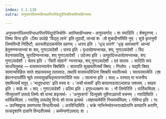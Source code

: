 ```yaml
---
index: 3.1.138
sutra: अनुपसर्गाल्लिम्पविन्दधारिपारिवेद्युदेजिचेतिसातिसाहिभ्यश्च

---
```

_अनुपसर्गाल्लिम्पविन्दधारिपारिवेद्युदेजिचेति- सातिसाहिभ्यश्च_ - अनुपसर्गात् । शः स्यादिति । शेषपूरणम् । लिम्पः विन्द इति ।लिप उपदेहे 'विद्लृ लाभे' इति तुदादौ, ताभ्यां शः ।शे मुचादीना॑मिति नुम् । सूत्रे कृतनुमौ लिम्पविन्दौ निर्दिष्टौ, अतस्तौदादकयोरेव ग्रहणम् । धारय इति । 'धृञ् धारणे' 'धृङ् अवस्थाने' आभ्यां हेतुमण्ण्यन्ताभ्यां शः शप्, गुणाऽयादेशौ । पारय इति । पृधातोण्र्यन्ताच्छः, शप्, गुणाऽयादेशौ । विद वेदनाख्यादिषु, चुरादिण्यन्ताच्छः, शप् गुणाऽयादेशौ । उदेजय इति । उत्पूर्वादेजधातोण्र्यन्ताच्छः, शप् गुणाऽयादेशौ । चेतय इति । 'चिती संज्ञाने' ण्यन्ताच्छः, शप्,गुणाऽयादेशौ । एवं सातयः । सादिति रूपं साधयितुमाह —  वासरूपनयायेन क्विबिति । सातयति सुखयतीत्यर्थे क्विप् । णिलोपः । यद्यपि क्विप् सामान्यविहितः सातेः शप्रत्ययस्तु तदपवादः, तथापि वासरूपविधिना क्विबपि भवतीत्यर्थः । सात्परमात्मेति ।एष ह्रेवानन्दयती॑ति श्रूतेः तस्यसुखयितृत्वावगमादिति भावः । सात्वन्त इति । सात् = परमात् मा भजनीय एषामित्यर्थे मतुप् । 'मादुपधायाः' इति मस्य वः । 'तसौ मत्वर्थे' इति बत्वात्पदत्वाऽभावान्न जश्त्वम् । साहय इति । साहेः शः । शप् । गुणाऽयादेशौ । प्रलिप इति । इगुपधलक्षणः कः । नौ लिम्पेरिति । वार्तिकमिदम् ।नी॑त्युपसर्गे उपपदे लिम्पेः शो वाच्य #इत्यर्थ- । 'अनुपसर्गा' दित्युक्तेः पूर्वेणाऽप्राप्तौ वचनम् । गवादिष्विति । वार्तिकमिदम् । गवादिषु उपपदेषु विन्देः शो वाच्य इत्यर्थः ।संज्ञायामेवे॑ति नियमार्थमिदम् । गोविन्द इति । गाः = उपनिषद्वाचः प्रमाणतया विन्दतीत्यर्थः । अरविन्दिमिति । चक्रे नाभिनेम्योरन्तरालप्रोतानि काष्ठानि अराणि, तत्सदृशानि दलानि विन्दतीत्यर्थः । कर्मण्यणोऽपवादः शः । 